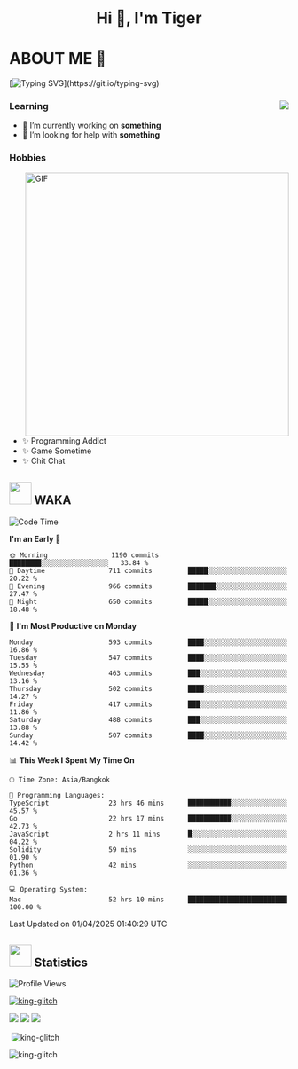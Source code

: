 <h1 align="center">Hi 👋, I'm Tiger</h1>




# ABOUT ME 💬

[![Typing SVG](https://readme-typing-svg.herokuapp.com?color=22F771&vCenter=true&lines=A+perssionate+developer+from+nowhere.)](https://git.io/typing-svg)

<div>
 <img align="right" src="https://spotify-github-profile.vercel.app/api/view?uid=12129734423&cover_image=false&theme=default&bar_color=22d016&bar_color_cover=true" />
 <h3>Learning</h3>
 
 <ul>
  <li>🔭 I’m currently working on <b>something</b></li>
  <li>🤝 I’m looking for help with <b>something</b></li>
 </ul>
 
</div>
<div>
 <h3>Hobbies</h3>
 <img align="right" height="475px"  alt="GIF" src="https://i.pinimg.com/originals/1f/b7/db/1fb7dbee557e5ed509f7517da8a84d58.gif" />
 <ul>
  <li>✨ Programming Addict</li>
  <li>✨ Game Sometime</li>
  <li>✨ Chit Chat</li>
 </ul>
 
</div>



## <img height="40" src="https://raw.githubusercontent.com/innng/innng/master/assets/kyubey.gif"/> WAKA

<!--START_SECTION:waka-->
![Code Time](http://img.shields.io/badge/Code%20Time-3%2C650%20hrs%2034%20mins-blue)

**I'm an Early 🐤** 

```text
🌞 Morning                1190 commits        ████████░░░░░░░░░░░░░░░░░   33.84 % 
🌆 Daytime                711 commits         █████░░░░░░░░░░░░░░░░░░░░   20.22 % 
🌃 Evening                966 commits         ███████░░░░░░░░░░░░░░░░░░   27.47 % 
🌙 Night                  650 commits         █████░░░░░░░░░░░░░░░░░░░░   18.48 % 
```
📅 **I'm Most Productive on Monday** 

```text
Monday                   593 commits         ████░░░░░░░░░░░░░░░░░░░░░   16.86 % 
Tuesday                  547 commits         ████░░░░░░░░░░░░░░░░░░░░░   15.55 % 
Wednesday                463 commits         ███░░░░░░░░░░░░░░░░░░░░░░   13.16 % 
Thursday                 502 commits         ████░░░░░░░░░░░░░░░░░░░░░   14.27 % 
Friday                   417 commits         ███░░░░░░░░░░░░░░░░░░░░░░   11.86 % 
Saturday                 488 commits         ███░░░░░░░░░░░░░░░░░░░░░░   13.88 % 
Sunday                   507 commits         ████░░░░░░░░░░░░░░░░░░░░░   14.42 % 
```


📊 **This Week I Spent My Time On** 

```text
🕑︎ Time Zone: Asia/Bangkok

💬 Programming Languages: 
TypeScript               23 hrs 46 mins      ███████████░░░░░░░░░░░░░░   45.57 % 
Go                       22 hrs 17 mins      ███████████░░░░░░░░░░░░░░   42.73 % 
JavaScript               2 hrs 11 mins       █░░░░░░░░░░░░░░░░░░░░░░░░   04.22 % 
Solidity                 59 mins             ░░░░░░░░░░░░░░░░░░░░░░░░░   01.90 % 
Python                   42 mins             ░░░░░░░░░░░░░░░░░░░░░░░░░   01.36 % 

💻 Operating System: 
Mac                      52 hrs 10 mins      █████████████████████████   100.00 % 
```


 Last Updated on 01/04/2025 01:40:29 UTC
<!--END_SECTION:waka-->
## <img height="40" src="https://raw.githubusercontent.com/innng/innng/master/assets/kyubey.gif"/> Statistics
![Profile Views](https://komarev.com/ghpvc/?username=king-glitch)  

<p align="left"> 
 <a href="https://github.com/ryo-ma/github-profile-trophy">
  <img src="https://github-profile-trophy.vercel.app/?username=king-glitch&theme=dracula" alt="king-glitch" />
 </a> </p>

![](https://github-profile-summary-cards.vercel.app/api/cards/profile-details?username=king-glitch&theme=dracula)
![](https://github-profile-summary-cards.vercel.app/api/cards/stats?username=king-glitch&theme=dracula) 
![](https://github-profile-summary-cards.vercel.app/api/cards/productive-time?username=king-glitch&theme=dracula)


<p>&nbsp;<img align="center" src="https://github-readme-stats.vercel.app/api?username=king-glitch&theme=dracula" alt="king-glitch" /></p>

<p><img align="center" src="https://github-readme-streak-stats.herokuapp.com/?user=king-glitch&theme=dracula" alt="king-glitch" /></p>
